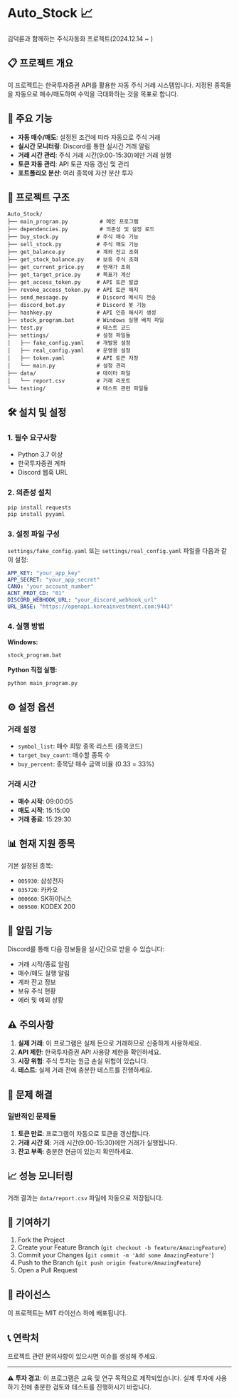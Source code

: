 # Auto_Stock 📈

김덕륜과 함께하는 주식자동화 프로젝트(2024.12.14 ~ )

## 📋 프로젝트 개요

이 프로젝트는 한국투자증권 API를 활용한 자동 주식 거래 시스템입니다. 지정된 종목들을 자동으로 매수/매도하여 수익을 극대화하는 것을 목표로 합니다.

## 🚀 주요 기능

- **자동 매수/매도**: 설정된 조건에 따라 자동으로 주식 거래
- **실시간 모니터링**: Discord를 통한 실시간 거래 알림
- **거래 시간 관리**: 주식 거래 시간(9:00-15:30)에만 거래 실행
- **토큰 자동 관리**: API 토큰 자동 갱신 및 관리
- **포트폴리오 분산**: 여러 종목에 자산 분산 투자

## 📁 프로젝트 구조

```
Auto_Stock/
├── main_program.py          # 메인 프로그램
├── dependencies.py          # 의존성 및 설정 로드
├── buy_stock.py            # 주식 매수 기능
├── sell_stock.py           # 주식 매도 기능
├── get_balance.py          # 계좌 잔고 조회
├── get_stock_balance.py    # 보유 주식 조회
├── get_current_price.py    # 현재가 조회
├── get_target_price.py     # 목표가 계산
├── get_access_token.py     # API 토큰 발급
├── revoke_access_token.py  # API 토큰 해지
├── send_message.py         # Discord 메시지 전송
├── discord_bot.py          # Discord 봇 기능
├── hashkey.py              # API 인증 해시키 생성
├── stock_program.bat       # Windows 실행 배치 파일
├── test.py                 # 테스트 코드
├── settings/               # 설정 파일들
│   ├── fake_config.yaml    # 개발용 설정
│   ├── real_config.yaml    # 운영용 설정
│   ├── token.yaml          # API 토큰 저장
│   └── main.py             # 설정 관리
├── data/                   # 데이터 파일
│   └── report.csv          # 거래 리포트
└── testing/                # 테스트 관련 파일들
```

## 🛠️ 설치 및 설정

### 1. 필수 요구사항

- Python 3.7 이상
- 한국투자증권 계좌
- Discord 웹훅 URL

### 2. 의존성 설치

```bash
pip install requests
pip install pyyaml
```

### 3. 설정 파일 구성

`settings/fake_config.yaml` 또는 `settings/real_config.yaml` 파일을 다음과 같이 설정:

```yaml
APP_KEY: "your_app_key"
APP_SECRET: "your_app_secret"
CANO: "your_account_number"
ACNT_PRDT_CD: "01"
DISCORD_WEBHOOK_URL: "your_discord_webhook_url"
URL_BASE: "https://openapi.koreainvestment.com:9443"
```

### 4. 실행 방법

**Windows:**
```bash
stock_program.bat
```

**Python 직접 실행:**
```bash
python main_program.py
```

## ⚙️ 설정 옵션

### 거래 설정
- `symbol_list`: 매수 희망 종목 리스트 (종목코드)
- `target_buy_count`: 매수할 종목 수
- `buy_percent`: 종목당 매수 금액 비율 (0.33 = 33%)

### 거래 시간
- **매수 시작**: 09:00:05
- **매도 시작**: 15:15:00
- **거래 종료**: 15:29:30

## 📊 현재 지원 종목

기본 설정된 종목:
- `005930`: 삼성전자
- `035720`: 카카오
- `000660`: SK하이닉스
- `069500`: KODEX 200

## 🔔 알림 기능

Discord를 통해 다음 정보들을 실시간으로 받을 수 있습니다:
- 거래 시작/종료 알림
- 매수/매도 실행 알림
- 계좌 잔고 정보
- 보유 주식 현황
- 에러 및 예외 상황

## ⚠️ 주의사항

1. **실제 거래**: 이 프로그램은 실제 돈으로 거래하므로 신중하게 사용하세요.
2. **API 제한**: 한국투자증권 API 사용량 제한을 확인하세요.
3. **시장 위험**: 주식 투자는 원금 손실 위험이 있습니다.
4. **테스트**: 실제 거래 전에 충분한 테스트를 진행하세요.

## 🐛 문제 해결

### 일반적인 문제들

1. **토큰 만료**: 프로그램이 자동으로 토큰을 갱신합니다.
2. **거래 시간 외**: 거래 시간(9:00-15:30)에만 거래가 실행됩니다.
3. **잔고 부족**: 충분한 현금이 있는지 확인하세요.

## 📈 성능 모니터링

거래 결과는 `data/report.csv` 파일에 자동으로 저장됩니다.

## 🤝 기여하기

1. Fork the Project
2. Create your Feature Branch (`git checkout -b feature/AmazingFeature`)
3. Commit your Changes (`git commit -m 'Add some AmazingFeature'`)
4. Push to the Branch (`git push origin feature/AmazingFeature`)
5. Open a Pull Request

## 📄 라이선스

이 프로젝트는 MIT 라이선스 하에 배포됩니다.

## 📞 연락처

프로젝트 관련 문의사항이 있으시면 이슈를 생성해 주세요.

---

**⚠️ 투자 경고**: 이 프로그램은 교육 및 연구 목적으로 제작되었습니다. 실제 투자에 사용하기 전에 충분한 검토와 테스트를 진행하시기 바랍니다.
